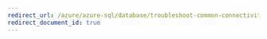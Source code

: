 ```yaml
---
redirect_url: /azure/azure-sql/database/troubleshoot-common-connectivity-issues
redirect_document_id: true
---
```

